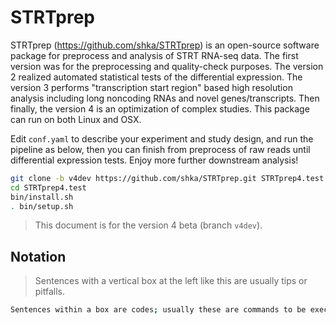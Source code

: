 # STRTprep

STRTprep (https://github.com/shka/STRTprep) is an open-source software package for preprocess and analysis of STRT RNA-seq data. The first version was for the preprocessing and quality-check purposes. The version 2 realized automated statistical tests of the differential expression. The version 3 performs "transcription start region" based high resolution analysis including long noncoding RNAs and novel genes/transcripts. Then finally, the version 4 is an optimization of complex studies. This package can run on both Linux and OSX.

Edit `conf.yaml` to describe your experiment and study design, and run the pipeline as below, then you can finish from preprocess of raw reads until differential expression tests. Enjoy more further downstream analysis!

```bash
git clone -b v4dev https://github.com/shka/STRTprep.git STRTprep4.test
cd STRTprep4.test
bin/install.sh
. bin/setup.sh
```

> This document is for the version 4 beta (branch `v4dev`).

## Notation

> Sentences with a vertical box at the left like this are usually tips or pitfalls.

```bash
Sentences within a box are codes; usually these are commands to be executed on your bash console.
```

